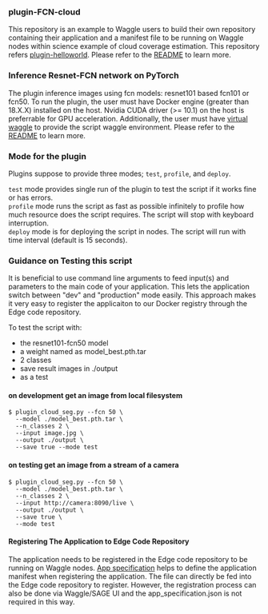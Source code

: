 ### plugin-FCN-cloud

This repository is an example to Waggle users to build their own repository containing their application and a manifest file to be running on Waggle nodes within science example of cloud coverage estimation. This repository refers [plugin-helloworld](https://github.com/waggle-sensor/plugin-helloworld). Please refer to the [README](https://github.com/waggle-sensor/plugin-helloworld/blob/master/README.md) to learn more.

### Inference Resnet-FCN network on PyTorch

The plugin inference images using fcn models: resnet101 based fcn101 or fcn50. To run the plugin, the user must have Docker engine (greater than 18.X.X) installed on the host. Nvidia CUDA driver (>= 10.1) on the host is preferrable for GPU acceleration. Additionally, the user must have [virtual waggle](https://github.com/waggle-sensor/waggle-node) to provide the script waggle environment. Please refer to the [README](https://github.com/waggle-sensor/waggle-node/blob/master/README.md) to learn more.

### Mode for the plugin

Plugins suppose to provide three modes; `test`, `profile`, and `deploy`.

`test` mode provides single run of the plugin to test the script if it works fine or has errors. <br />
`profile` mode runs the script as fast as possible infinitely to profile how much resource does the script requires. The script will stop with keyboard interruption.<br />
`deploy` mode is for deploying the script in nodes. The script will run with time interval (default is 15 seconds).

### Guidance on Testing this script

It is beneficial to use command line arguments to feed input(s) and parameters to the main code of your application. This lets the application switch between "dev" and "production" mode easily. This approach makes it very easy to register the applicaiton to our Docker registry through the Edge code repository.

To test the script with:
- the resnet101-fcn50 model
- a weight named as model_best.pth.tar
- 2 classes
- save result images in ./output
- as a test

#### on development get an image from local filesystem
```
$ plugin_cloud_seg.py --fcn 50 \
  --model ./model_best.pth.tar \
  --n_classes 2 \
  --input image.jpg \
  --output ./output \
  --save true --mode test 
```
#### on testing get an image from a stream of a camera
```
$ plugin_cloud_seg.py --fcn 50 \
  --model ./model_best.pth.tar \
  --n_classes 2 \
  --input http://camera:8090/live \
  --output ./output \
  --save true \
  --mode test 
```

#### Registering The Application to Edge Code Repository

The application needs to be registered in the Edge code repository to be running on Waggle nodes. [App specification](sage.json) helps to define the application manifest when registering the application. The file can directly be fed into the Edge code repository to register. However, the registration process can also be done via Waggle/SAGE UI and the app_specification.json is not required in this way.
